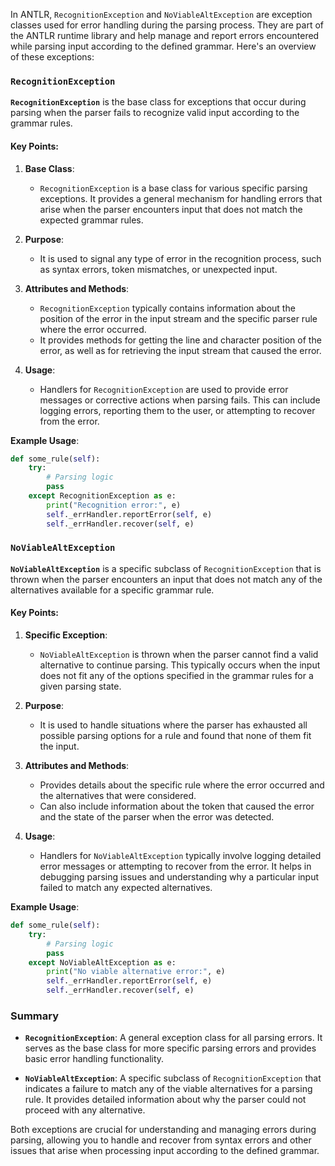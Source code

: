 In ANTLR, `RecognitionException` and `NoViableAltException` are exception classes used for error handling during the parsing process. They are part of the ANTLR runtime library and help manage and report errors encountered while parsing input according to the defined grammar. Here's an overview of these exceptions:

### `RecognitionException`

**`RecognitionException`** is the base class for exceptions that occur during parsing when the parser fails to recognize valid input according to the grammar rules.

#### Key Points:

1. **Base Class**:
   - `RecognitionException` is a base class for various specific parsing exceptions. It provides a general mechanism for handling errors that arise when the parser encounters input that does not match the expected grammar rules.

2. **Purpose**:
   - It is used to signal any type of error in the recognition process, such as syntax errors, token mismatches, or unexpected input.

3. **Attributes and Methods**:
   - `RecognitionException` typically contains information about the position of the error in the input stream and the specific parser rule where the error occurred.
   - It provides methods for getting the line and character position of the error, as well as for retrieving the input stream that caused the error.

4. **Usage**:
   - Handlers for `RecognitionException` are used to provide error messages or corrective actions when parsing fails. This can include logging errors, reporting them to the user, or attempting to recover from the error.

**Example Usage**:

```python
def some_rule(self):
    try:
        # Parsing logic
        pass
    except RecognitionException as e:
        print("Recognition error:", e)
        self._errHandler.reportError(self, e)
        self._errHandler.recover(self, e)
```

### `NoViableAltException`

**`NoViableAltException`** is a specific subclass of `RecognitionException` that is thrown when the parser encounters an input that does not match any of the alternatives available for a specific grammar rule.

#### Key Points:

1. **Specific Exception**:
   - `NoViableAltException` is thrown when the parser cannot find a valid alternative to continue parsing. This typically occurs when the input does not fit any of the options specified in the grammar rules for a given parsing state.

2. **Purpose**:
   - It is used to handle situations where the parser has exhausted all possible parsing options for a rule and found that none of them fit the input.

3. **Attributes and Methods**:
   - Provides details about the specific rule where the error occurred and the alternatives that were considered.
   - Can also include information about the token that caused the error and the state of the parser when the error was detected.

4. **Usage**:
   - Handlers for `NoViableAltException` typically involve logging detailed error messages or attempting to recover from the error. It helps in debugging parsing issues and understanding why a particular input failed to match any expected alternatives.

**Example Usage**:

```python
def some_rule(self):
    try:
        # Parsing logic
        pass
    except NoViableAltException as e:
        print("No viable alternative error:", e)
        self._errHandler.reportError(self, e)
        self._errHandler.recover(self, e)
```

### Summary

- **`RecognitionException`**: A general exception class for all parsing errors. It serves as the base class for more specific parsing errors and provides basic error handling functionality.

- **`NoViableAltException`**: A specific subclass of `RecognitionException` that indicates a failure to match any of the viable alternatives for a parsing rule. It provides detailed information about why the parser could not proceed with any alternative.

Both exceptions are crucial for understanding and managing errors during parsing, allowing you to handle and recover from syntax errors and other issues that arise when processing input according to the defined grammar.